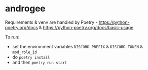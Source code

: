 # androgee

Requirements & venv are handled by Poetry - https://python-poetry.org/docs & https://python-poetry.org/docs/basic-usage

To run:
* set the environment variables `DISCORD_PREFIX` & `DISCORD_TOKEN` & `mod_role_id`
* do `poetry install`
* and then `poetry run start`